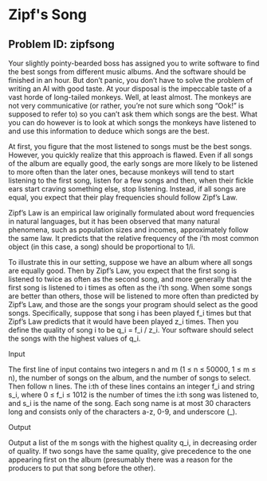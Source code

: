 Zipf's Song
===============
Problem ID: zipfsong
---------------
Your slightly pointy-bearded boss has assigned you to write software to find the best songs from different music albums. And the software should be finished in an hour. But don’t panic, you don’t have to solve the problem of writing an AI with good taste. At your disposal is the impeccable taste of a vast horde of long-tailed monkeys. Well, at least almost. The monkeys are not very communicative (or rather, you’re not sure which song “Ook!” is supposed to refer to) so you can’t ask them which songs are the best. What you can do however is to look at which songs the monkeys have listened to and use this information to deduce which songs are the best.

At first, you figure that the most listened to songs must be the best songs. However, you quickly realize that this approach is flawed. Even if all songs of the album are equally good, the early songs are more likely to be listened to more often than the later ones, because monkeys will tend to start listening to the first song, listen for a few songs and then, when their fickle ears start craving something else, stop listening. Instead, if all songs are equal, you expect that their play frequencies should follow Zipf’s Law.

Zipf’s Law is an empirical law originally formulated about word frequencies in natural languages, but it has been observed that many natural phenomena, such as population sizes and incomes, approximately follow the same law. It predicts that the relative frequency of the i’th most common object (in this case, a song) should be proportional to 1/i.

To illustrate this in our setting, suppose we have an album where all songs are equally good. Then by Zipf’s Law, you expect that the first song is listened to twice as often as the second song, and more generally that the first song is listened to i times as often as the i’th song. When some songs are better than others, those will be listened to more often than predicted by Zipf’s Law, and those are the songs your program should select as the good songs. Specifically, suppose that song i has been played f_i times but that Zipf’s Law predicts that it would have been played z_i times. Then you define the quality of song i to be q_i = f_i / z_i. Your software should select the songs with the highest values of q_i.

Input

The first line of input contains two integers n and m (1 ≤ n ≤ 50000, 1 ≤ m ≤ n), the number of songs on the album, and the number of songs to select. Then follow n lines. The i:th of these lines contains an integer f_i and string s_i, where 0 ≤ f_i ≤ 1012 is the number of times the i:th song was listened to, and s_i is the name of the song. Each song name is at most 30 characters long and consists only of the characters a-z, 0-9, and underscore (_).

Output

Output a list of the m songs with the highest quality q_i, in decreasing order of quality. If two songs have the same quality, give precedence to the one appearing first on the album (presumably there was a reason for the producers to put that song before the other).
